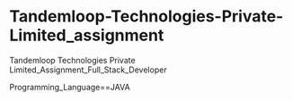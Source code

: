 # Tandemloop-Technologies-Private-Limited_assignment
Tandemloop Technologies Private Limited_Assignment_Full_Stack_Developer

Programming_Language==JAVA
